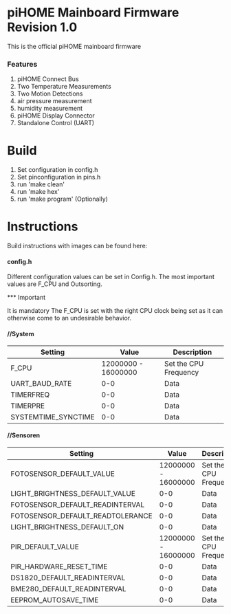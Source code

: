 # piHOME Mainboard Firmware Revision 1.0

This is the official piHOME mainboard firmware

### Features

1. piHOME Connect Bus
2. Two Temperature Measurements
3. Two Motion Detections
4. air pressure measurement
5. humidity measurement
6. piHOME Display Connector
7. Standalone Control (UART)

# Build

1. Set configuration in config.h
2. Set pinconfiguration in pins.h
3. run 'make clean'
4. run 'make hex'
5. run 'make program' (Optionally)

# Instructions
Build instructions with images can be found here:

#### config.h

Different configuration values can be set in Config.h. The most important values are F_CPU and Outsorting.

*** Important

It is mandatory The F_CPU is set with the right CPU clock being set as it can otherwise come to an undesirable behavior.

#### //System

  Setting|Value|Description
  --------|---|-------
  F_CPU|12000000 - 16000000|Set the CPU Frequency
  UART_BAUD_RATE|0-0|Data
  TIMERFREQ|0-0|Data
  TIMERPRE|0-0|Data
  SYSTEMTIME_SYNCTIME|0-0|Data
  
#### //Sensoren
  
  Setting|Value|Description
  --------|---|-------
  FOTOSENSOR_DEFAULT_VALUE|12000000 - 16000000|Set the CPU Frequency
  LIGHT_BRIGHTNESS_DEFAULT_VALUE|0-0|Data
  FOTOSENSOR_DEFAULT_READINTERVAL|0-0|Data
  FOTOSENSOR_DEFAULT_READTOLERANCE|0-0|Data
  LIGHT_BRIGHTNESS_DEFAULT_ON|0-0|Data
  PIR_DEFAULT_VALUE|12000000 - 16000000|Set the CPU Frequency
  PIR_HARDWARE_RESET_TIME|0-0|Data
  DS1820_DEFAULT_READINTERVAL|0-0|Data
  BME280_DEFAULT_READINTERVAL|0-0|Data
  EEPROM_AUTOSAVE_TIME|0-0|Data
